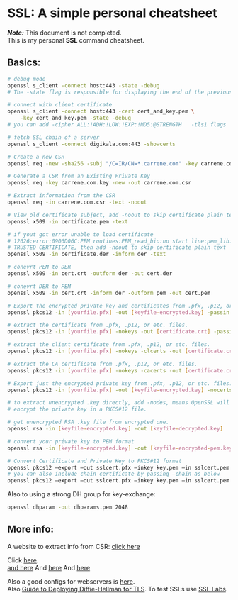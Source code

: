 # SSL: A simple personal cheatsheet

_**Note:**_ This document is not completed.  
This is my personal **SSL** command cheatsheet.

## Basics:

``` bash
# debug mode
openssl s_client -connect host:443 -state -debug
# The -state flag is responsible for displaying the end of the previous section:

# connect with client certificate
openssl s_client -connect host:443 -cert cert_and_key.pem \
    -key cert_and_key.pem -state -debug
# you can add -cipher ALL:!ADH:!LOW:!EXP:!MD5:@STRENGTH   -tls1 flags

# fetch SSL chain of a server
openssl s_client -connect digikala.com:443 -showcerts

# Create a new CSR
openssl req -new -sha256 -subj "/C=IR/CN=*.carrene.com" -key carrene.com.key -out carrene.com.csr

# Generate a CSR from an Existing Private Key
openssl req -key carrene.com.key -new -out carrene.com.csr

# Extract information from the CSR
openssl req -in carrene.com.csr -text -noout

# View old certificate subject, add -noout to skip certificate plain text
openssl x509 -in certificate.pem -text

# if yout got error unable to load certificate 
# 12626:error:0906D06C:PEM routines:PEM_read_bio:no start line:pem_lib.c:647:Expecting: 
# TRUSTED CERTIFICATE, then add -noout to skip certificate plain text
openssl x509 -in certificate.der -inform der -text

# conevrt PEM to DER
openssl x509 -in cert.crt -outform der -out cert.der

# conevrt DER to PEM
openssl x509 -in cert.crt -inform der -outform pem -out cert.pem

# Export the encrypted private key and certificates from .pfx, .p12, or etc. files.
openssl pkcs12 -in [yourfile.pfx] -out [keyfile-encrypted.key] -passin 'pass:1234' 

# extract the certificate from .pfx, .p12, or etc. files.
openssl pkcs12 -in [yourfile.pfx] -nokeys -out [certificate.crt] -passin 'pass:1234'

# extract the client certificate from .pfx, .p12, or etc. files.
openssl pkcs12 -in [yourfile.pfx] -nokeys -clcerts -out [certificate.crt] -passin 'pass:1234'

# extract the CA certificate from .pfx, .p12, or etc. files.
openssl pkcs12 -in [yourfile.pfx] -nokeys -cacerts -out [certificate.crt] -passin 'pass:1234'

# Export just the encrypted private key from .pfx, .p12, or etc. files.
openssl pkcs12 -in [yourfile.pfx] -out [keyfile-encrypted.key] -nocerts -passin 'pass:1234' 

# to extract unencrypted .key directly, add -nodes, means OpenSSL will not 
# encrypt the private key in a PKCS#12 file.

# get unencrypted RSA .key file from encrypted one.
openssl rsa -in [keyfile-encrypted.key] -out [keyfile-decrypted.key]

# convert your private key to PEM format
openssl rsa -in [keyfile-encrypted.key] -out [keyfile-encrypted-pem.key] -outform PEM

# Convert Certificate and Private Key to PKCS#12 format
openssl pkcs12 –export –out sslcert.pfx –inkey key.pem –in sslcert.pem
# you can also include chain certificate by passing –chain as below
openssl pkcs12 –export –out sslcert.pfx –inkey key.pem –in sslcert.pem -chain cacert.pem

```

Also to using a strong DH group for key-exchange:

``` bash
openssl dhparam -out dhparams.pem 2048
```

## More info:

A website to extract info from CSR: [click here](https://www.sslshopper.com/csr-decoder.html)  

Click [here](https://www.digitalocean.com/community/tutorials/openssl-essentials-working-with-ssl-certificates-private-keys-and-csrs).  
[and here](https://www.sslshopper.com/article-most-common-openssl-commands.html)
And [here](https://support.rackspace.com/how-to/generate-a-csr/)
And [here](https://geekflare.com/openssl-commands-certificates/)

Also a good configs for webservers is [here](https://cipherli.st/).  
Also  [Guide to Deploying Diffie-Hellman for TLS](https://weakdh.org/sysadmin.html). 
To test SSLs use [SSL Labs](https://www.ssllabs.com/).


